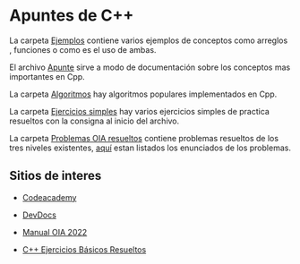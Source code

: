 # Apuntes de C++

La carpeta [Ejemplos](./Ejemplos) contiene varios ejemplos de conceptos como arreglos , funciones o como es el uso de ambas.

El archivo [Apunte](./Apunte.md) sirve a modo de documentación sobre los conceptos mas importantes en Cpp.

La carpeta [Algoritmos](./Algoritmos) hay algoritmos populares implementados en Cpp.

La carpeta [Ejercicios simples](./Ejercicios_simples) hay varios ejercicios simples de practica resueltos con la consigna al inicio del archivo.

La carpeta [Problemas OIA resueltos](./Problemas_OIA_resueltos) contiene problemas resueltos de los tres niveles existentes, [aquí](https://www.oia.unsam.edu.ar/problemas-categoria-programacion/) estan listados los enunciados de los problemas.

## Sitios de interes

* [Codeacademy](https://www.codecademy.com/resources/cheatsheets/language/c-plus-plus)

* [DevDocs](https://devdocs.io/cpp/)

* [Manual OIA 2022](https://www.oia.unsam.edu.ar/wp-content/uploads/2022/06/Manual-OIA-2022.pdf)

* [C++ Ejercicios Básicos Resueltos](https://ejercicioscpp.blogspot.com/2012/11/c-ejercicios-basicos-resueltos.html)